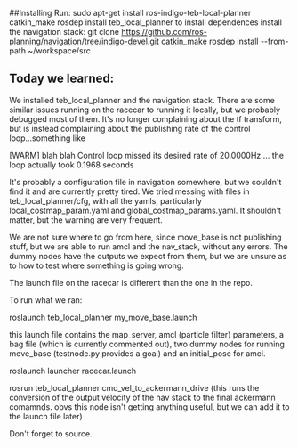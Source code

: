 ##Installing 
	Run:
		sudo apt-get install ros-indigo-teb-local-planner
		catkin_make
		rosdep install teb_local_planner  to install dependences
	install the navigation stack:
		git clone https://github.com/ros-planning/navigation/tree/indigo-devel.git
		catkin_make
		rosdep install --from-path ~/workspace/src
	
## Today we learned:
We installed teb_local_planner and the navigation stack. There are some similar issues running on the racecar to running it locally, but we probably debugged most of them. It's no longer complaining about the tf transform, but is instead complaining about the publishing rate of the control loop...something like

[WARM] blah blah Control loop missed its desired rate of 20.0000Hz.... the loop actually took 0.1968 seconds 

It's probably a configuration file in navigation somewhere, but we couldn't find it and are currently pretty tired. We tried messing with files in teb_local_planner/cfg, with all the yamls, particularly local_costmap_param.yaml and global_costmap_params.yaml. It shouldn't matter, but the warning are very frequent.

We are not sure where to go from here, since move_base is not publishing stuff, but we are able to run amcl and the nav_stack, without any errors. The dummy nodes have the outputs we expect from them, but we are unsure as to how to test where something is going wrong.

The launch file on the racecar is different than the one in the repo.

To run what we ran:

roslaunch teb_local_planner my_move_base.launch

this launch file contains the map_server, amcl (particle filter) parameters, a bag file (which is currently commented out), two dummy nodes for running move_base (testnode.py provides a goal) and an initial_pose for amcl.

roslaunch launcher racecar.launch

rosrun teb_local_planner cmd_vel_to_ackermann_drive
(this runs the conversion of the output velocity of the nav stack to the final ackermann comamnds. obvs this node isn't getting anything useful, but we can add it to the launch file later)

Don't forget to source.
